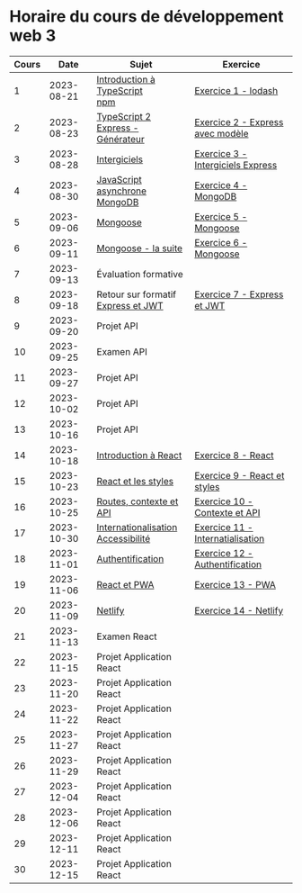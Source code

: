 # Horaire du cours de développement web 3
Cours|Date|Sujet|Exercice
--|--|--|--
1|2023-08-21|[Introduction à TypeScript](introduction_typescript.md) <br/> [npm](npm.md)|[Exercice 1 - lodash](exercice1_lodash.md)
2|2023-08-23|[TypeScript 2](typescript_2.md)<br/>[Express - Générateur](generateur_express.md)|[Exercice 2 - Express avec modèle](exercice2_express_avec_modele.md)
3|2023-08-28|[Intergiciels](intergiciels_express.md)|[Exercice 3 - Intergiciels Express](exercice3_intergiciels_express.md)
4|2023-08-30|[JavaScript asynchrone](javascript_async.md) <br/> [MongoDB](mongodb.md)|[Exercice 4 - MongoDB](exercice4_mongodb.md)
5|2023-09-06|[Mongoose](introduction_mongoose.md)|[Exercice 5 - Mongoose](exercice5_mongoose.md)
6|2023-09-11|[Mongoose - la suite](mongoose2.md)|[Exercice 6 - Mongoose](exercice6_mongoose.md)
7|2023-09-13|Évaluation formative|
8|2023-09-18|Retour sur formatif <br/> [Express et JWT](express_jwt.md)|[Exercice 7 - Express et JWT](exercice7_express_jwt.md)
9|2023-09-20|Projet API|
10|2023-09-25|Examen API|
11|2023-09-27|Projet API|
12|2023-10-02|Projet API|
13|2023-10-16|Projet API|
14|2023-10-18|[Introduction à React](introduction_react.md)|[Exercice 8 - React](exercice8_react.md)
15|2023-10-23|[React et les styles](react_styles.md)|[Exercice 9 - React et styles](exercice9_react_styles.md)
16|2023-10-25|[Routes, contexte et API](react3.md)|[Exercice 10 - Contexte et API](exercice10_context.md)
17|2023-10-30|[Internationalisation](internationalisation.md) <br />[Accessibilité](accessibilite.md)|[Exercice 11 - Internatialisation](exercice11_internationalisation.md)
18|2023-11-01|[Authentification](authentification.md)|[Exercice 12 - Authentification](exercice12_authentification.md)
19|2023-11-06|[React et PWA](pwa.md)|[Exercice 13 - PWA](exercice13_pwa.md)
20|2023-11-09|[Netlify](netlify.md)|[Exercice 14 - Netlify](exercice14_netlify.md)
21|2023-11-13|Examen React|
22|2023-11-15|Projet Application React|
23|2023-11-20|Projet Application React|
24|2023-11-22|Projet Application React|
25|2023-11-27|Projet Application React|
26|2023-11-29|Projet Application React|
27|2023-12-04|Projet Application React|
28|2023-12-06|Projet Application React|
29|2023-12-11|Projet Application React|
30|2023-12-15|Projet Application React|
